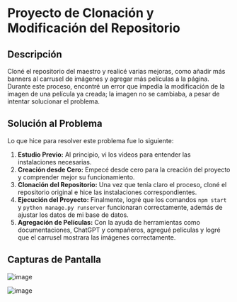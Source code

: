 # Proyecto de Clonación y Modificación del Repositorio

## Descripción

Cloné el repositorio del maestro y realicé varias mejoras, como añadir más banners al carrusel de imágenes y agregar más películas a la página. Durante este proceso, encontré un error que impedía la modificación de la imagen de una película ya creada; la imagen no se cambiaba, a pesar de intentar solucionar el problema. 

## Solución al Problema

Lo que hice para resolver este problema fue lo siguiente:

1. **Estudio Previo:** Al principio, vi los videos para entender las instalaciones necesarias.
2. **Creación desde Cero:** Empecé desde cero para la creación del proyecto y comprender mejor su funcionamiento.
3. **Clonación del Repositorio:** Una vez que tenía claro el proceso, cloné el repositorio original e hice las instalaciones correspondientes.
4. **Ejecución del Proyecto:** Finalmente, logré que los comandos `npm start` y `python manage.py runserver` funcionaran correctamente, además de ajustar los datos de mi base de datos.
5. **Agregación de Películas:** Con la ayuda de herramientas como documentaciones, ChatGPT y compañeros, agregué películas y logré que el carrusel mostrara las imágenes correctamente.

## Capturas de Pantalla

![image](https://github.com/user-attachments/assets/e2e8a13c-6ed4-4632-ab68-375b0cd88191)

![image](https://github.com/user-attachments/assets/04764446-a372-4f18-a746-ad4c996aff57)
